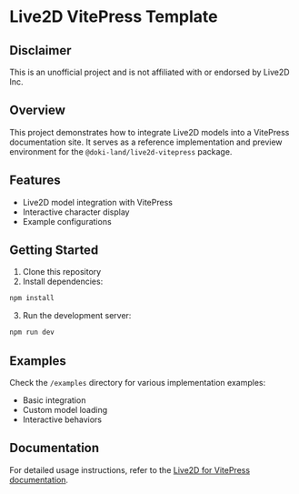 # Live2D VitePress Template

## Disclaimer
This is an unofficial project and is not affiliated with or endorsed by Live2D Inc.

## Overview
This project demonstrates how to integrate Live2D models into a VitePress documentation site. It serves as a reference implementation and preview environment for the `@doki-land/live2d-vitepress` package.

## Features
- Live2D model integration with VitePress
- Interactive character display
- Example configurations

## Getting Started
1. Clone this repository
2. Install dependencies:
```bash
npm install
```
3. Run the development server:
```bash
npm run dev
```

## Examples
Check the `/examples` directory for various implementation examples:
- Basic integration
- Custom model loading
- Interactive behaviors

## Documentation
For detailed usage instructions, refer to the [Live2D for VitePress documentation](/guide).